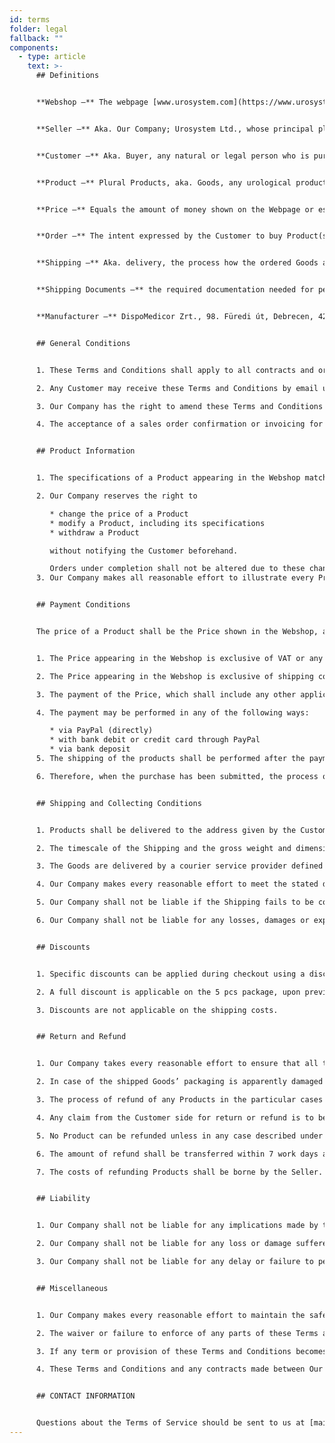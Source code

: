 ```yaml
---
id: terms
folder: legal
fallback: ""
components:
  - type: article
    text: >-
      ## Definitions


      **Webshop –** The webpage [www.urosystem.com](https://www.urosystem.com/)


      **Seller –** Aka. Our Company; Urosystem Ltd., whose principal place of business is at 26 Szent István park, 1137 Budapest, Hungary, EU VAT number: HU22923820. 


      **Customer –** Aka. Buyer, any natural or legal person who is purchasing products using the Webshop.


      **Product –** Plural Products, aka. Goods, any urological product available for purchasing in our Webshop, sold by Our Company, bought by the Customer.


      **Price –** Equals the amount of money shown on the Webpage or established otherwise. 


      **Order –** The intent expressed by the Customer to buy Product(s) in our Webshop. 


      **Shipping –** Aka. delivery, the process how the ordered Goods are delivered to the Customer.


      **Shipping Documents –** the required documentation needed for performing the Shipping.


      **Manufacturer –** DispoMedicor Zrt., 98. Füredi út, Debrecen, 4225, Hungary.  


      ## General Conditions


      1. These Terms and Conditions shall apply to all contracts and orders regarding the sale of any Goods by Our Company to the Customer. If any Separate Contract is made between our Company and a Customer and it contains any information different to these Terms and Conditions, the terms and conditions written in the Separate Contract shall apply. Any terms and conditions of these Terms and Conditions not elaborated in a Separate Contract shall apply to the Separate Contract, too.

      2. Any Customer may receive these Terms and Conditions by email upon request.

      3. Our Company has the right to amend these Terms and Conditions from time to time without the direct notification of Customers. 

      4. The acceptance of a sales order confirmation or invoicing for the Goods shall be deemed conclusive evidence of the Customer’s acceptance of this Terms and Conditions document.


      ## Product Information


      1. The specifications of a Product appearing in the Webshop match the actual specifications of the described Product. The Seller or the Manufacturer has the right to amend specifications without noticing the Customers of the Seller. Our Company makes all reasonable effort to provide accurate and up-to-date information on all Products available in the Webshop. The Customer can confirm any specifications by contacting the Seller in case of doubt.

      2. Our Company reserves the right to

         * change the price of a Product
         * modify a Product, including its specifications
         * withdraw a Product

         without notifying the Customer beforehand.

         Orders under completion shall not be altered due to these changes.
      3. Our Company makes all reasonable effort to illustrate every Product in the Webshop as accurate as it is possible. The Seller takes no responsibility for minor differences between the illustration of the Product and the delivered Product as long as the differences do not affect the usability of the Product or the specifications directly described in the Webshop. Any details of the Goods can be confirmed by the Customer by contacting our Company. 


      ## Payment Conditions


      The price of a Product shall be the Price shown in the Webshop, at the time when an order is made.


      1. The Price appearing in the Webshop is exclusive of VAT or any other applicable costs.

      2. The Price appearing in the Webshop is exclusive of shipping costs, which shall be paid by the Customer. (EXW)

      3. The payment of the Price, which shall include any other applicable costs, including but not limited to the costs described under (2) and (3), shall be performed immediately after the order has been confirmed.

      4. The payment may be performed in any of the following ways:

         * via PayPal (directly) 
         * with bank debit or credit card through PayPal
         * via bank deposit
      5. The shipping of the products shall be performed after the payment has been done.

      6. Therefore, when the purchase has been submitted, the process of delivering the products to the customer is started instantly. For this reason, purchase orders, having been submitted, cannot be withdrawn. 


      ## Shipping and Collecting Conditions


      1. Products shall be delivered to the address given by the Customer.

      2. The timescale of the Shipping and the gross weight and dimensions of the ordered Goods shall be specified by the Seller when the order has been made.

      3. The Goods are delivered by a courier service provider defined at the moment of the order at the discretion of the buyer at the price given when ordering the product at DDU terms (Delivered Duty Unpaid).

      4. Our Company makes every reasonable effort to meet the stated delivery period and to ship the Goods in perfect condition. Should the Seller be conscious of failing the Goods within the priorly specified time period, the Buyer shall be informed about it.

      5. Our Company shall not be liable if the Shipping fails to be completed due to reasons beyond its control.

      6. Our Company shall not be liable for any losses, damages or expenses induced by the Buyer or any third party (including but not limited to the shipping company entrusted with the delivery). 


      ## Discounts


      1. Specific discounts can be applied during checkout using a discount code.

      2. A full discount is applicable on the 5 pcs package, upon previously negotiated conditions.

      3. Discounts are not applicable on the shipping costs.


      ## Return and Refund


      1. Our Company takes every reasonable effort to ensure that all the purchased products are being delivered in perfect condition. After the shipping has been completed, the Customer is to examine whether the ordered products have been delivered in perfect quantity and condition.

      2. In case of the shipped Goods’ packaging is apparently damaged we recommend not to accept the delivery. Since the Products the Company delivers are sterile Products, exchange is not possible.  

      3. The process of refund of any Products in the particular cases described under (2) shall be a subject to approval from Our Company.

      4. Any claim from the Customer side for return or refund is to be submitted to the Seller within 14 days after the delivery has been completed. 

      5. No Product can be refunded unless in any case described under (2). 

      6. The amount of refund shall be transferred within 7 work days after the Company has been informed by the shipment service provider on the failure of the delivery due to the denial of acceptance happened due to damaged packaging, and the bank details of the Customer are available for the Seller.

      7. The costs of refunding Products shall be borne by the Seller. 


      ## Liability


      1. Our Company shall not be liable for any implications made by the Buyer, or any party being involved in the process of completing an Order regarding the quality or the specifications of the Products, or their suitability for any purpose the Customer’s intentions of use.

      2. Our Company shall not be liable for any loss or damage suffered by the Customer induced by the inappropriate use of any Products. 

      3. Our Company shall not be liable for any delay or failure to perform any obligations stated in these Terms and Conditions if it is induced by force majeure events, including but not limited to the following: accidents, natural disasters, breakdown of machinery, unavailability of raw materials, strike, acts of Gods. If any delay persists for an amount of time which Our Company considers unreasonable or if any effort made to overcome the obstacles induced by a force majeure event is futile, the Seller may terminate the contract without any liability. 


      ## Miscellaneous


      1. Our Company makes every reasonable effort to maintain the safety of the Webshop. For any losses and damages induced by the use of the Webshop our Company shall not be liable.

      2. The waiver or failure to enforce of any parts of these Terms and Conditions by either party shall not be construed as a waiver of the other parts of these Terms and Conditions, nor as a waiver of the same part of it any time subsequently.

      3. If any term or provision of these Terms and Conditions becomes stated invalid, unenforceable or illegal for any reason and by any court, the remaining part of these Terms and Conditions still shall apply.

      4. These Terms and Conditions and any contracts made between Our Company and the Customer shall be governed and construed in accordance with the laws of Hungary. The parties hereby submit to the exclusive jurisdiction of the Hungarian courts. 


      ## CONTACT INFORMATION


      Questions about the Terms of Service should be sent to us at [mail@urosystem.com](mailto:mail@urosystem.com).
---
```

